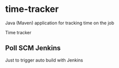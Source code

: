# time-tracker
Java (Maven) application for tracking time on the job

Time tracker

## Poll SCM Jenkins
Just to trigger auto build with Jenkins
